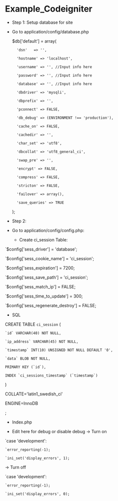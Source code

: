 # Example_Codeigniter
* Step 1: Setup database for site
- Go to application/config/database.php

	$db['default'] = array(
	
		'dsn'	=> '',
		
		'hostname' => 'localhost',
		
		'username' => '', //Input info here
		
		'password' => '', //Input info here
		
		'database' => '', //Input info here
		
		'dbdriver' => 'mysqli',
		
		'dbprefix' => '',
		
		'pconnect' => FALSE,
		
		'db_debug' => (ENVIRONMENT !== 'production'),
		
		'cache_on' => FALSE,
		
		'cachedir' => '',
		
		'char_set' => 'utf8',
		
		'dbcollat' => 'utf8_general_ci',
		
		'swap_pre' => '',
		
		'encrypt' => FALSE,
		
		'compress' => FALSE,
		
		'stricton' => FALSE,
		
		'failover' => array(),
		
		'save_queries' => TRUE
		
	);
	

* Step 2: 
- Go to application/config/config.php:

  - Create ci_session Table:

 `$config['sess_driver'] = 'database';
 
 `$config['sess_cookie_name'] = 'ci_session';
 
 `$config['sess_expiration'] = 7200;
 
 `$config['sess_save_path'] = 'ci_session';
 
 `$config['sess_match_ip'] = FALSE;
 
 `$config['sess_time_to_update'] = 300;
 
 `$config['sess_regenerate_destroy'] = FALSE;
 

* SQL

CREATE TABLE `ci_session` (

	`id` VARCHAR(40) NOT NULL,
	
	`ip_address` VARCHAR(45) NOT NULL,
	
	`timestamp` INT(10) UNSIGNED NOT NULL DEFAULT '0',
	
	`data` BLOB NOT NULL,
	
	PRIMARY KEY (`id`),
	
	INDEX `ci_sessions_timestamp` (`timestamp`)
	
)

COLLATE='latin1_swedish_ci'

ENGINE=InnoDB

;


* Index.php
 - Edit here for debug or disable debug
 -> Turn on
 
`case 'development':

	`error_reporting(-1);
	
	`ini_set('display_errors', 1);
	
-> Turn off	

`case 'development':

	`error_reporting(-1);
	
	`ini_set('display_errors', 0);
	